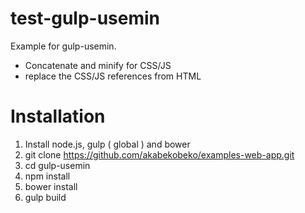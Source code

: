 # test-gulp-usemin

Example for gulp-usemin.

* Concatenate and minify for CSS/JS
* replace the CSS/JS references from HTML

# Installation

1. Install node.js, gulp ( global ) and bower
1. git clone https://github.com/akabekobeko/examples-web-app.git
1. cd gulp-usemin
1. npm install
1. bower install
1. gulp build
